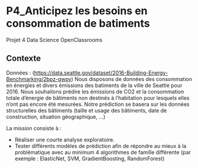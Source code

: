 # P4_Anticipez les besoins en consommation de batiments
 Projet 4 Data Science OpenClassrooms

## Contexte 

Données : (https://data.seattle.gov/dataset/2016-Building-Energy-Benchmarking/2bpz-gwpy)
Nous disposons de données  des consommation en énergies et divers émissions des batiments de la ville de Seattle pour 2016.
Nous souhaitons prédire les émissions de CO2 et la consommation totale d’énergie de bâtiments non destinés à l’habitation pour lesquels elles n’ont pas encore été mesurées.
Notre prédiction se basera sur les données structurelles des bâtiments (taille et usage des bâtiments, date de construction, situation géographique, ...)

La mission consiste à : 
* Réaliser une courte analyse exploratoire.
* Tester différents modèles de prédiction afin de répondre au mieux à la problématique avec au minimum 4 algorithmes de famille différente (par exemple : ElasticNet, SVM, GradientBoosting, RandomForest)


